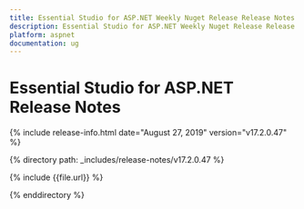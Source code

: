 ```yaml
---
title: Essential Studio for ASP.NET Weekly Nuget Release Release Notes  
description: Essential Studio for ASP.NET Weekly Nuget Release Release Notes  
platform: aspnet
documentation: ug
---
```


# Essential Studio for ASP.NET  Release Notes  

{% include release-info.html date="August 27, 2019"  version="v17.2.0.47" %} 


{% directory path: _includes/release-notes/v17.2.0.47 %}

{% include {{file.url}} %}

{% enddirectory %}